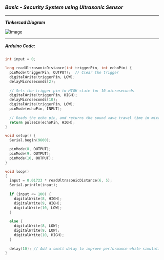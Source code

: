 ### ***Basic - Security System using Ultrasonic Sensor***

<hr>

***Tinkercad Diagram***

![image](https://user-images.githubusercontent.com/107066424/230139683-1a2add51-8c75-42b7-84bb-b72064a65196.png)

<hr>

***Arduino Code:***

```cpp

int input = 0;

long readUltrasonicDistance(int triggerPin, int echoPin) {
  pinMode(triggerPin, OUTPUT);  // Clear the trigger
  digitalWrite(triggerPin, LOW);
  delayMicroseconds(2);
  
  // Sets the trigger pin to HIGH state for 10 microseconds
  digitalWrite(triggerPin, HIGH);
  delayMicroseconds(10);
  digitalWrite(triggerPin, LOW);
  pinMode(echoPin, INPUT);
  
  // Reads the echo pin, and returns the sound wave travel time in microseconds
  return pulseIn(echoPin, HIGH);
}

void setup() {
  Serial.begin(9600);

  pinMode(8, OUTPUT);
  pinMode(9, OUTPUT);
  pinMode(10, OUTPUT);
}

void loop()
{
  input = 0.01723 * readUltrasonicDistance(6, 5);
  Serial.println(input);
  
  if (input <= 100) {
    digitalWrite(8, HIGH);
    digitalWrite(9, HIGH);
    digitalWrite(10, LOW);
  } 
  
  else {
    digitalWrite(8, LOW);
    digitalWrite(9, LOW);
    digitalWrite(10, HIGH);
  }
  
  delay(10); // Add a small delay to improve performance while simulating
}

```
